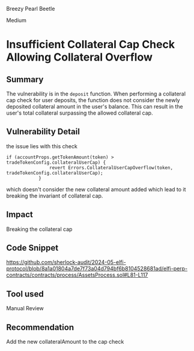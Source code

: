 Breezy Pearl Beetle

Medium

# Insufficient Collateral Cap Check Allowing Collateral Overflow

## Summary
The vulnerability is in the `deposit` function. When performing a collateral cap check for user deposits, the function does not consider the newly deposited collateral amount in the user's balance. This can result in the user's total collateral surpassing the allowed collateral cap.
## Vulnerability Detail
the issue lies with this check 
```solidity
if (accountProps.getTokenAmount(token) > tradeTokenConfig.collateralUserCap) {
                revert Errors.CollateralUserCapOverflow(token, tradeTokenConfig.collateralUserCap);
            }
```
which doesn't consider the new collateral amount added which lead to it breaking the invariant of collateral cap.


## Impact
Breaking the collateral cap

## Code Snippet
https://github.com/sherlock-audit/2024-05-elfi-protocol/blob/8a1a01804a7de7f73a04d794bf6b8104528681ad/elfi-perp-contracts/contracts/process/AssetsProcess.sol#L81-L117


## Tool used

Manual Review

## Recommendation
Add the new collateralAmount to the cap check
